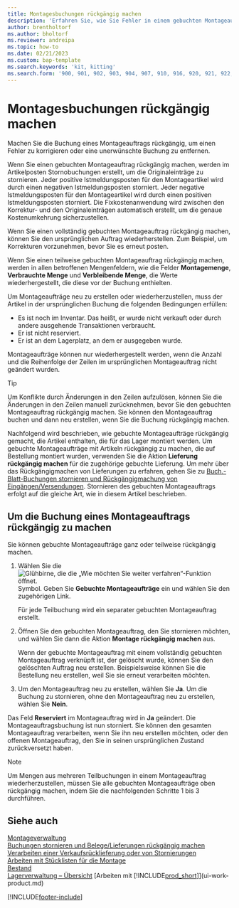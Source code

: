 ```yaml
---
title: Montagesbuchungen rückgängig machen
description: 'Erfahren Sie, wie Sie Fehler in einem gebuchten Montageauftrag korrigieren.'
author: brentholtorf
ms.author: bholtorf
ms.reviewer: andreipa
ms.topic: how-to
ms.date: 02/21/2023
ms.custom: bap-template
ms.search.keywords: 'kit, kitting'
ms.search.form: '900, 901, 902, 903, 904, 907, 910, 916, 920, 921, 922, 923, 940, 941, 942, 930, 931, 932, 914, 915, 905'
---
```

# <a name="undo-assembly-posting" />Montagesbuchungen rückgängig machen

Machen Sie die Buchung eines Montageauftrags rückgängig, um einen Fehler zu korrigieren oder eine unerwünschte Buchung zu entfernen.

Wenn Sie einen gebuchten Montageauftrag rückgängig machen, werden im Artikelposten Stornobuchungen erstellt, um die Originaleinträge zu stornieren. Jeder positive Istmeldungsposten für den Montageartikel wird durch einen negativen Istmeldungsposten storniert. Jeder negative Istmeldungsposten für den Montageartikel wird durch einen positiven Istmeldungsposten storniert. Die Fixkostenanwendung wird zwischen den Korrektur- und den Originaleinträgen automatisch erstellt, um die genaue Kostenumkehrung sicherzustellen.  

Wenn Sie einen vollständig gebuchten Montageauftrag rückgängig machen, können Sie den ursprünglichen Auftrag wiederherstellen. Zum Beispiel, um Korrekturen vorzunehmen, bevor Sie es erneut posten.  

Wenn Sie einen teilweise gebuchten Montageauftrag rückgängig machen, werden in allen betroffenen Mengenfeldern, wie die Felder **Montagemenge**, **Verbrauchte Menge** und **Verbleibende Menge**, die Werte wiederhergestellt, die diese vor der Buchung enthielten.  

Um Montageaufträge neu zu erstellen oder wiederherzustellen, muss der Artikel in der ursprünglichen Buchung die folgenden Bedingungen erfüllen:  

* Es ist noch im Inventar. Das heißt, er wurde nicht verkauft oder durch andere ausgehende Transaktionen verbraucht.  
* Er ist nicht reserviert.  
* Er ist an dem Lagerplatz, an dem er ausgegeben wurde.  

Montageaufträge können nur wiederhergestellt werden, wenn die Anzahl und die Reihenfolge der Zeilen im ursprünglichen Montageauftrag nicht geändert wurden.  

> [!TIP]  
> Um Konflikte durch Änderungen in den Zeilen aufzulösen, können Sie die Änderungen in den Zeilen manuell zurücknehmen, bevor Sie den gebuchten Montageauftrag rückgängig machen. Sie können den Montageauftrag buchen und dann neu erstellen, wenn Sie die Buchung rückgängig machen.  

Nachfolgend wird beschrieben, wie gebuchte Montageaufträge rückgängig gemacht, die Artikel enthalten, die für das Lager montiert werden. Um gebuchte Montageaufträge mit Artikeln rückgängig zu machen, die auf Bestellung montiert wurden, verwenden Sie die Aktion **Lieferung rückgängig machen** für die zugehörige gebuchte Lieferung. Um mehr über das Rückgängigmachen von Lieferungen zu erfahren, gehen Sie zu [Buch.-Blatt-Buchungen stornieren und Rückgängigmachung von Eingängen/Versendungen](finance-how-reverse-journal-posting.md). Stornieren des gebuchten Montageauftrags erfolgt auf die gleiche Art, wie in diesem Artikel beschrieben.  

## <a name="to-undo-posting-of-an-assembly-order" />Um die Buchung eines Montageauftrags rückgängig zu machen

Sie können gebuchte Montageaufträge ganz oder teilweise rückgängig machen.

1. Wählen Sie die ![Glühbirne, die die „Wie möchten Sie weiter verfahren“-Funktion öffnet.](media/ui-search/search_small.png "Wie möchten Sie weiter verfahren?") Symbol. Geben Sie **Gebuchte Montageaufträge** ein und wählen Sie den zugehörigen Link.  

   Für jede Teilbuchung wird ein separater gebuchten Montageauftrag erstellt.  
2. Öffnen Sie den gebuchten Montageauftrag, den Sie stornieren möchten, und wählen Sie dann die Aktion **Montage rückgängig machen** aus.  

    Wenn der gebuchte Montageauftrag mit einem vollständig gebuchten Montageauftrag verknüpft ist, der gelöscht wurde, können Sie den gelöschten Auftrag neu erstellen. Beispielsweise können Sie die Bestellung neu erstellen, weil Sie sie erneut verarbeiten möchten.  
3. Um den Montageauftrag neu zu erstellen, wählen Sie **Ja**. Um die Buchung zu stornieren, ohne den Montageauftrag neu zu erstellen, wählen Sie **Nein**.  

Das Feld **Reserviert** im Montageauftrag wird in **Ja** geändert. Die Montageauftragsbuchung ist nun storniert. Sie können den gesamten Montageauftrag verarbeiten, wenn Sie ihn neu erstellen möchten, oder den offenen Montageauftrag, den Sie in seinen ursprünglichen Zustand zurückversetzt haben.  

> [!NOTE]  
> Um Mengen aus mehreren Teilbuchungen in einem Montageauftrag wiederherzustellen, müssen Sie alle gebuchten Montageaufträge oben rückgängig machen, indem Sie die nachfolgenden Schritte 1 bis 3 durchführen.  

## <a name="see-also" />Siehe auch

[Montageverwaltung](assembly-assemble-items.md)  
[Buchungen stornieren und Belege/Lieferungen rückgängig machen](finance-how-reverse-journal-posting.md)  
[Verarbeiten einer Verkaufsrücklieferung oder von Stornierungen](sales-how-process-sales-returns-cancellations.md)  
[Arbeiten mit Stücklisten für die Montage](assembly-how-work-assembly-boms.md)  
[Bestand](inventory-manage-inventory.md)  
[Lagerverwaltung – Übersicht](design-details-warehouse-management.md)
[Arbeiten mit [!INCLUDE[prod_short](includes/prod_short.md)]](ui-work-product.md)


[!INCLUDE[footer-include](includes/footer-banner.md)]
